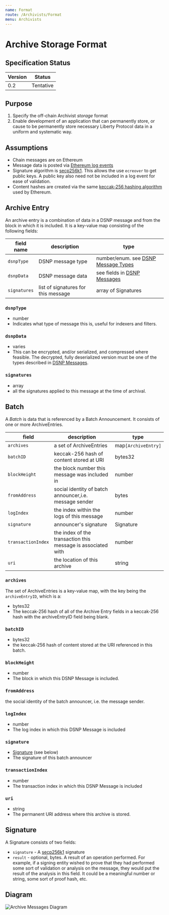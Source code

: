 ```yaml
---
name: Format
route: /Archivists/Format
menu: Archivists
---
```


# Archive Storage Format

## Specification Status

| Version | Status |
---------- | ---------
| 0.2     | Tentative |

## Purpose
1. Specify the off-chain Archivist _storage_ format
1. Enable development of an application that can permanently store, or cause to be permanently store necessary
Liberty Protocol data in a uniform and systematic way.

## Assumptions
* Chain messages are on Ethereum
* Message data is posted via [Ethereum log events](https://medium.com/mycrypto/understanding-event-logs-on-the-ethereum-blockchain-f4ae7ba50378)
* Signature algorithm is [secp256k1](https://en.bitcoin.it/wiki/Secp256k1). This allows the use `ecreover`
  to get public keys. A public key also need not be included in a log event for ease of validation.
* Content hashes are created via the same [keccak-256 hashing algorithm](https://en.wikipedia.org/wiki/SHA-3) used by Ethereum.

## Archive Entry
An archive entry is a combination of data in a DSNP message and from the block in which it is included.
It is a key-value map consisting of the following fields:

| field name | description |type |
| --- | --- | --- |
| `dsnpType` | DSNP message type |number/enum. see [DSNP Message Types](/Messages/Types) |
| `dsnpData` | DSNP message data | see fields in [DSNP Messages](/Messages/Overview) |
| `signatures` | list of signatures for this message | array of Signatures |

### `dsnpType`
* number
* Indicates what type of message this is, useful for indexers and filters.

### `dsnpData`
* varies
* This can be encrypted, and/or serialized, and compressed where feasible.  The decrypted, fully deserialized version must be one of the types described in [DSNP Messages](/Messages/Overview).

### `signatures`
* array
* all the signatures applied to this message at the time of archival.

## Batch
A _Batch_ is data that is referenced by a Batch Announcement. It consists of one or more ArchiveEntries.

|field|description|type|
|---|---|---|
| `archives`| a set of ArchiveEntries | map`[ArchiveEntry]`|
| `batchID` | keccak-256 hash of content stored at URI |  bytes32
| `blockHeight` | the block number this message was included in | number |
| `fromAddress`| social identity of batch announcer,i.e. message sender | bytes |
| `logIndex` | the index within the logs of this message | number |
| `signature` | announcer's signature | Signature |
| `transactionIndex` | the index of the transaction this message is associated with | number |
| `uri` | the location of this archive | string |


### `archives`
The set of ArchiveEntries is a key-value map, with the key
being the `archiveEntryID`, which is a:

* bytes32
* The keccak-256 hash of all of the Archive Entry fields in a keccak-256 hash with the archiveEntryID field being blank.


### `batchID`
* bytes32
* the keccak-256 hash of content stored at the URI referenced in this batch.

### `blockHeight`
* number
* The block in which this DSNP Message is included.

### `fromAddress`
the social identity of the batch announcer, i.e. the message sender.

### `logIndex`
* number
* The log index in which this DSNP Message is included

### `signature`
* [Signature](#Signature) (see below)
* The signature of this batch announcer

### `transactionIndex`
* number
* The transaction index in which this DSNP Message is included

### `uri`
* string
* The permanent URI address where this archive is stored.

## Signature
A Signature consists of two fields:
* `signature` - A [secp256k1](https://en.bitcoin.it/wiki/Secp256k1) signature
* `result` - optional, bytes. A result of an operation performed. For example, if a signing entity wished to prove that they had performed some sort of validation or analysis on the message, they would put the result of the analysis in this field. It could be a meaningful number or string, some sort of proof hash, etc.

## Diagram
![Archive Messages Diagram](https://github.com/LibertyDSNP/spec/blob/c9f55041950e7f54ce07d0f32de6b35d4fa4e7c0/images/ArchiveMessages.png?raw=true)
